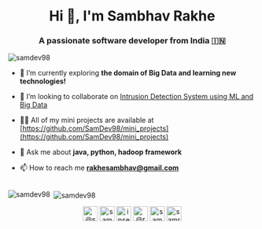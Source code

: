 <h1 align="center">Hi 👋, I'm Sambhav Rakhe</h1>
<h3 align="center">A passionate software developer from India 🇮🇳</h3>

<p align="left"> <img src="https://komarev.com/ghpvc/?username=samdev98" alt="samdev98" /> </p>

- 🌱 I’m currently exploring **the domain of Big Data and learning new technologies!**

- 👯 I’m looking to collaborate on [Intrusion Detection System using ML and Big Data](https://github.com/SamDev98/ml-ids)

- 👨‍💻 All of my mini projects are available at [https://github.com/SamDev98/mini_projects](https://github.com/SamDev98/mini_projects)

- 💬 Ask me about **java, python, hadoop framework**

- 📫 How to reach me **rakhesambhav@gmail.com**
<br/><br/>
<p><img align="left" src="https://github-readme-stats.vercel.app/api/top-langs/?username=samdev98&layout=compact&hide=html" alt="samdev98" /></p>
<p>&nbsp;<img align="center" src="https://github-readme-stats.vercel.app/api?username=samdev98&show_icons=true" alt="samdev98" /></p>
<p align="center">
<a href="https://dev.to/@samdev98" target="blank"><img align="center" src="https://cdn.jsdelivr.net/npm/simple-icons@3.0.1/icons/dev-dot-to.svg" alt="@samdev98" height="30" width="30" /></a>
<a href="https://linkedin.com/in/sambhavrakhe" target="blank"><img align="center" src="https://cdn.jsdelivr.net/npm/simple-icons@3.0.1/icons/linkedin.svg" alt="sambhavrakhe" height="30" width="30" /></a>
<a href="https://stackoverflow.com/users/14191513/samdev98" target="blank"><img align="center" src="https://cdn.jsdelivr.net/npm/simple-icons@3.0.1/icons/stackoverflow.svg" alt="insert here" height="30" width="30" /></a>
<a href="https://medium.com/@rakhesambhav" target="blank"><img align="center" src="https://cdn.jsdelivr.net/npm/simple-icons@3.0.1/icons/medium.svg" alt="@rakhesambhav" height="30" width="30" /></a>
<a href="https://www.codechef.com/users/samdev98" target="blank"><img align="center" src="https://cdn.jsdelivr.net/npm/simple-icons@3.1.0/icons/codechef.svg" alt="samdev98" height="30" width="30" /></a>
<a href="https://www.hackerrank.com/samr1905" target="blank"><img align="center" src="https://cdn.jsdelivr.net/npm/simple-icons@3.0.1/icons/hackerrank.svg" alt="samr1905" height="30" width="30" /></a>
</p>
